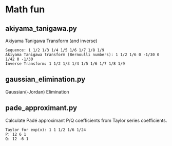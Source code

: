 # Math fun

## akiyama_tanigawa.py

Akiyama Tanigawa Transform (and inverse)
```
Sequence: 1 1/2 1/3 1/4 1/5 1/6 1/7 1/8 1/9
Akiyama Tanigawa transform (Bernoulli numbers): 1 1/2 1/6 0 -1/30 0 1/42 0 -1/30
Inverse Transform: 1 1/2 1/3 1/4 1/5 1/6 1/7 1/8 1/9
```

## gaussian_elimination.py

Gaussian(-Jordan) Elimination

## pade_approximant.py

Calculate Padé approximant P/Q coefficients from Taylor series coefficients.

```
Taylor for exp(x): 1 1 1/2 1/6 1/24
P: 12 6 1
Q: 12 -6 1
```
